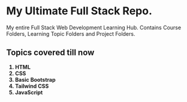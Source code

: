 # My Ultimate Full Stack Repo.
My entire Full Stack Web Development Learning Hub. Contains Course Folders, Learning Topic Folders and Project Folders.

## Topics covered till now
<strong><ol>
  <li>HTML</li>
  <li>CSS</li>
  <li>Basic Bootstrap</li>
  <li>Tailwind CSS</li>
  <li>JavaScript</li>
</ol></strong>
